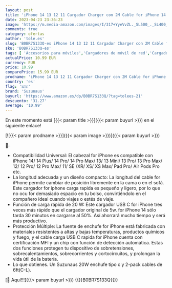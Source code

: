 ```yaml
---
layout: post
title: 'iPhone 14 13 12 11 Cargador Charger con 2M Cable for iPhone 14 13 12 11 Pro MAX Plus X XS XR SE  Suzunaus 20w USBC Enchufe Rápido Tipo C Corriente Cabezal Adaptador Carga Pared Charger Corrient'
date: 2023-04-23 23:36:23
image: 'https://m.media-amazon.com/images/I/317+YyeVvZL._SL500_._SL400_.jpg'
comments: true
category: ofertas
author: 'tole.es'
slug: 'B0BR7S133Q-es iPhone 14 13 12 11 Cargador Charger con 2M Cable for...'
sku: 'B0BR7S133Q-es'
tags: [ 'Accesorios para móviles','Cargadores de móvil de red','Cargadores para móviles','Comunicación móvil y accesorios','Electrónica','iphone','suzunaus','🇪🇸', ]
actualPrice: 10.99 EUR
currency: EUR
price: 10.99
comparePrice: 15.99 EUR
prodname: 'iPhone 14 13 12 11 Cargador Charger con 2M Cable for iPhone 14 13 12 11 Pro MAX Plus X XS XR SE  Suzunaus 20w USBC Enchufe Rápido Tipo C Corriente Cabezal Adaptador Carga Pared Charger Corrient'
country: 'es'
flag: '🇪🇸'
brand: 'Suzunaus'
buyurl: 'https://www.amazon.es/dp/B0BR7S133Q/?tag=tolees-21'
descuento: '31.27'
average: '10.99'
---
```


En este momento está [{{< param title >}}]({{< param buyurl >}}) en el siguiente enlace!

[![{{< param prodname >}}]({{< param image >}})]({{< param buyurl >}})

🔎:

- Compatibilidad Universal: El cabezal for iPhone es compatible con iPhone 14/ 14 Plus/ 14 Pro/ 14 Pro Max/ 13/ 13 Mini/ 13 Pro/ 13 Pro Max/ 12/ 12 Pro/ 12 Pro Max/ 11/ SE /XR/ XS/ XS Max/ Pad Pro/ Air Pods Pro etc.
- La longitud adecuada y un diseño compacto: La longitud del cable for iPhone permite cambiar de posición libremente en la cama o en el sofá. Este cargador for iphone carga rapida es pequeño y ligero, por lo que no ocu for demasiado espacio en tu bolso, convirtiéndolo en el compañero ideal cuando viajes o estés de viaje.
- Función de carga rápida de 20 W: Este cargador USB C for iPhone tres veces más rápido que el cargador original de 5w. for iPhone 14 sólo tarda 30 minutos en cargarse al 50%. Así ahorrará mucho tiempo y será más productivo.
- Protección Múltiple: La fuente de enchufe for iPhone está fabricada con materiales resistentes a altas y bajas temperaturas, productos químicos y fuego, y el cable carga USB C rapida for iPhone cuenta con certificación MFI y un chip con función de detección automática. Estas dos funciones protegen tu dispositivo de sobretensiones, sobrecalentamientos, sobrecorrientes y cortocircuitos, y prolongan la vida útil de la batería.
- Lo que obtienes. Un Suzunaus 20W enchufe tipo c y 2-pack cables de 6ft(C-L).

[🛒 Aquí!!!]({{< param buyurl >}})
{{<world>}}B0BR7S133Q{{</world>}}
